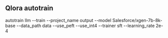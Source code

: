 
## Qlora autotrain 

autotrain llm --train --project_name output --model Salesforce/xgen-7b-8k-base --data_path data --use_peft  --use_int4 --trainer sft --learning_rate 2e-4
